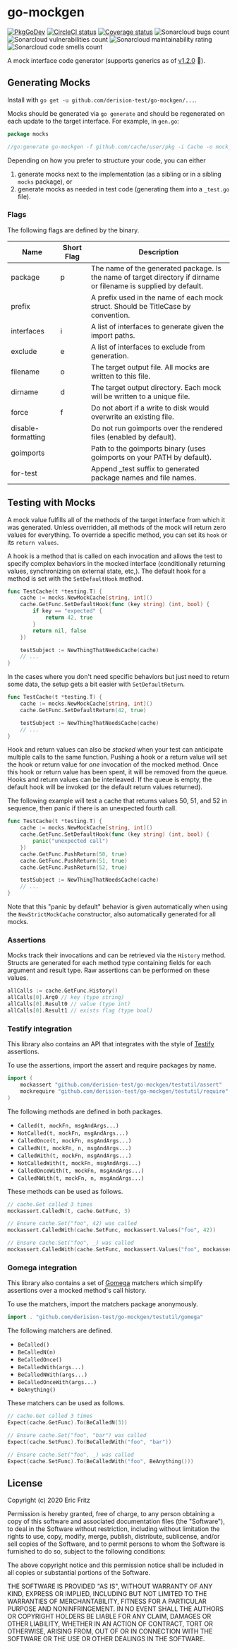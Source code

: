 # go-mockgen

[![PkgGoDev](https://pkg.go.dev/badge/badge/github.com/derision-test/go-mockgen.svg)](https://pkg.go.dev/github.com/derision-test/go-mockgen) [![CircleCI status](https://circleci.com/gh/derision-test/go-mockgen.svg?style=svg)](https://circleci.com/gh/derision-test/go-mockgen) [![Coverage status](https://coveralls.io/repos/github/derision-test/go-mockgen/badge.svg?branch=master)](https://coveralls.io/github/derision-test/go-mockgen?branch=master) ![Sonarcloud bugs count](https://sonarcloud.io/api/project_badges/measure?project=derision-test_go-mockgen&metric=bugs) ![Sonarcloud vulnerabilities count](https://sonarcloud.io/api/project_badges/measure?project=derision-test_go-mockgen&metric=vulnerabilities) ![Sonarcloud maintainability rating](https://sonarcloud.io/api/project_badges/measure?project=derision-test_go-mockgen&metric=sqale_rating) ![Sonarcloud code smells count](https://sonarcloud.io/api/project_badges/measure?project=derision-test_go-mockgen&metric=code_smells)

A mock interface code generator (supports generics as of [v1.2.0](https://github.com/derision-test/go-mockgen/releases/tag/v1.2.0) 🎉).

## Generating Mocks

Install with `go get -u github.com/derision-test/go-mockgen/...`.

Mocks should be generated via `go generate` and should be regenerated on each update to the target interface. For example, in `gen.go`:

```go
package mocks

//go:generate go-mockgen -f github.com/cache/user/pkg -i Cache -o mock_cache_test.go
```

Depending on how you prefer to structure your code, you can either

1. generate mocks next to the implementation (as a sibling or in a sibling `mocks` package), or
2. generate mocks as needed in test code (generating them into a `_test.go` file).

### Flags

The following flags are defined by the binary.

| Name               | Short Flag | Description                                                                                                       |
| ------------------ | ---------- | ----------------------------------------------------------------------------------------------------------------- |
| package            | p          | The name of the generated package. Is the name of target directory if dirname or filename is supplied by default. |
| prefix             |            | A prefix used in the name of each mock struct. Should be TitleCase by convention.                                 |
| interfaces         | i          | A list of interfaces to generate given the import paths.                                                          |
| exclude            | e          | A list of interfaces to exclude from generation.                                                                  |
| filename           | o          | The target output file. All mocks are written to this file.                                                       |
| dirname            | d          | The target output directory. Each mock will be written to a unique file.                                          |
| force              | f          | Do not abort if a write to disk would overwrite an existing file.                                                 |
| disable-formatting |            | Do not run goimports over the rendered files (enabled by default).                                                |
| goimports          |            | Path to the goimports binary (uses goimports on your PATH by default).                                            |
| for-test           |            | Append _test suffix to generated package names and file names.                                                    |

## Testing with Mocks

A mock value fulfills all of the methods of the target interface from which it was generated. Unless overridden, all methods of the mock will return zero values for everything. To override a specific method, you can set its `hook` or its `return values`.

A hook is a method that is called on each invocation and allows the test to specify complex behaviors in the mocked interface (conditionally returning values, synchronizing on external state, etc,). The default hook for a method is set with the `SetDefaultHook` method.

```go
func TestCache(t *testing.T) {
    cache := mocks.NewMockCache[string, int]()
    cache.GetFunc.SetDefaultHook(func (key string) (int, bool) {
        if key == "expected" {
            return 42, true
        }
        return nil, false
    })

    testSubject := NewThingThatNeedsCache(cache)
    // ...
}
```

In the cases where you don't need specific behaviors but just need to return some data, the setup gets a bit easier with `SetDefaultReturn`.

```go
func TestCache(t *testing.T) {
    cache := mocks.NewMockCache[string, int]()
    cache.GetFunc.SetDefaultReturn(42, true)

    testSubject := NewThingThatNeedsCache(cache)
    // ...
}
```

Hook and return values can also be _stacked_ when your test can anticipate multiple calls to the same function. Pushing a hook or a return value will set the hook or return value for _one_ invocation of the mocked method. Once this hook or return value has been spent, it will be removed from the queue. Hooks and return values can be interleaved. If the queue is empty, the default hook will be invoked (or the default return values returned).

The following example will test a cache that returns values 50, 51, and 52 in sequence, then panic if there is an unexpected fourth call.

```go
func TestCache(t *testing.T) {
    cache := mocks.NewMockCache[string, int]()
    cache.GetFunc.SetDefaultHook(func (key string) (int, bool) {
        panic("unexpected call")
    })
    cache.GetFunc.PushReturn(50, true)
    cache.GetFunc.PushReturn(51, true)
    cache.GetFunc.PushReturn(52, true)

    testSubject := NewThingThatNeedsCache(cache)
    // ...
}
```

Note that this "panic by default" behavior is given automatically when using the `NewStrictMockCache` constructor, also automatically generated for all mocks.

### Assertions

Mocks track their invocations and can be retrieved via the `History` method. Structs are generated for each method type containing fields for each argument and result type. Raw assertions can be performed on these values.

```go
allCalls := cache.GetFunc.History()
allCalls[0].Arg0 // key (type string)
allCalls[0].Result0 // value (type int)
allCalls[0].Result1 // exists flag (type bool)
```

### Testify integration

This library also contains an API that integrates with the style of [Testify](https://github.com/stretchr/testify) assertions.

To use the assertions, import the assert and require packages by name.

```go
import (
    mockassert "github.com/derision-test/go-mockgen/testutil/assert"
    mockrequire "github.com/derision-test/go-mockgen/testutil/require"
)
```

The following methods are defined in both packages.

- `Called(t, mockFn, msgAndArgs...)`
- `NotCalled(t, mockFn, msgAndArgs...)`
- `CalledOnce(t, mockFn, msgAndArgs...)`
- `CalledN(t, mockFn, n, msgAndArgs...)`
- `CalledWith(t, mockFn, msgAndArgs...)`
- `NotCalledWith(t, mockFn, msgAndArgs...)`
- `CalledOnceWith(t, mockFn, msgAndArgs...)`
- `CalledNWith(t, mockFn, n, msgAndArgs...)`

These methods can be used as follows.

```go
// cache.Get called 3 times
mockassert.CalledN(t, cache.GetFunc, 3)

// Ensure cache.Set("foo", 42) was called
mockassert.CalledWith(cache.SetFunc, mockassert.Values("foo", 42))

// Ensure cache.Set("foo", _) was called
mockassert.CalledWith(cache.SetFunc, mockassert.Values("foo", mockassert.Skip))
```

### Gomega integration

This library also contains a set of [Gomega](https://onsi.github.io/gomega/) matchers which simplify assertions over a mocked method's call history.

To use the matchers, import the matchers package anonymously.

```go
import . "github.com/derision-test/go-mockgen/testutil/gomega"
```

The following matchers are defined.

- `BeCalled()`
- `BeCalledN(n)`
- `BeCalledOnce()`
- `BeCalledWith(args...)`
- `BeCalledNWith(args...)`
- `BeCalledOnceWith(args...)`
- `BeAnything()`

These matchers can be used as follows.

```go
// cache.Get called 3 times
Expect(cache.GetFunc).To(BeCalledN(3))

// Ensure cache.Set("foo", "bar") was called
Expect(cache.SetFunc).To(BeCalledWith("foo", "bar"))

// Ensure cache.Set("foo", _) was called
Expect(cache.SetFunc).To(BeCalledWith("foo", BeAnything()))
```

## License

Copyright (c) 2020 Eric Fritz

Permission is hereby granted, free of charge, to any person obtaining a copy
of this software and associated documentation files (the "Software"), to deal
in the Software without restriction, including without limitation the rights
to use, copy, modify, merge, publish, distribute, sublicense, and/or sell
copies of the Software, and to permit persons to whom the Software is
furnished to do so, subject to the following conditions:

The above copyright notice and this permission notice shall be included in
all copies or substantial portions of the Software.

THE SOFTWARE IS PROVIDED "AS IS", WITHOUT WARRANTY OF ANY KIND, EXPRESS OR
IMPLIED, INCLUDING BUT NOT LIMITED TO THE WARRANTIES OF MERCHANTABILITY,
FITNESS FOR A PARTICULAR PURPOSE AND NONINFRINGEMENT. IN NO EVENT SHALL THE
AUTHORS OR COPYRIGHT HOLDERS BE LIABLE FOR ANY CLAIM, DAMAGES OR OTHER
LIABILITY, WHETHER IN AN ACTION OF CONTRACT, TORT OR OTHERWISE, ARISING FROM,
OUT OF OR IN CONNECTION WITH THE SOFTWARE OR THE USE OR OTHER DEALINGS IN
THE SOFTWARE.
